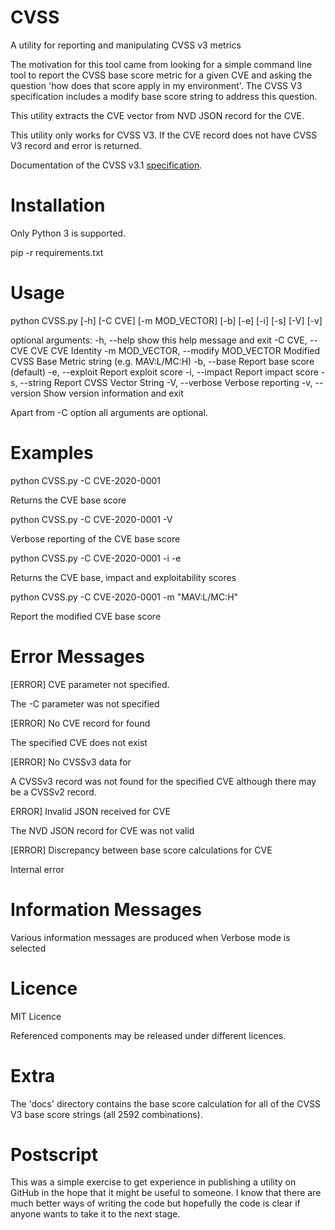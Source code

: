 # CVSS

A utility for reporting and manipulating CVSS v3 metrics

The motivation for this tool came from looking for a simple command line tool to report the CVSS base score metric for a given CVE and asking the question 'how does that score apply in my environment'. The CVSS V3 specification includes a modify base score string to address this question.

This utility extracts the CVE vector from NVD JSON record for the CVE.

This utility only works for CVSS V3. If the CVE record does not have CVSS V3 record and error is returned.

Documentation of the CVSS v3.1 [specification](https://www.first.org/cvss/v3.1/specification-document).

# Installation

Only Python 3 is supported.

pip -r requirements.txt

# Usage

 python CVSS.py [-h] [-C CVE] [-m MOD_VECTOR] [-b] [-e] [-i] [-s] [-V] [-v]

 optional arguments:
   -h, --help            show this help message and exit
   -C CVE, --CVE CVE     CVE Identity
   -m MOD_VECTOR, --modify MOD_VECTOR
                         Modified CVSS Base Metric string (e.g. MAV:L/MC:H)
   -b, --base            Report base score (default)
   -e, --exploit         Report exploit score
   -i, --impact          Report impact score
   -s, --string          Report CVSS Vector String
   -V, --verbose         Verbose reporting
   -v, --version         Show version information and exit

Apart from -C option all arguments are optional.

# Examples

python CVSS.py -C CVE-2020-0001

Returns the CVE base score

python CVSS.py -C CVE-2020-0001 -V

Verbose reporting of the CVE base score

python CVSS.py -C CVE-2020-0001 -i -e

Returns the CVE base, impact and exploitability scores

python CVSS.py -C CVE-2020-0001 -m "MAV:L/MC:H"

Report the modified CVE base score  

# Error Messages

[ERROR] CVE parameter not specified.

The -C parameter was not specified

[ERROR] No CVE record for <CVE> found

The specified CVE does not exist

[ERROR] No CVSSv3 data for <CVE>

A CVSSv3 record was not found for the specified CVE although there may be a CVSSv2 record.

ERROR] Invalid JSON received for CVE <CVE>

The NVD JSON record for CVE was not valid

[ERROR] Discrepancy between base score calculations for CVE <CVE>

Internal error

# Information Messages

Various information messages are produced when Verbose mode is selected

# Licence

 MIT Licence

 Referenced components may be released under different licences.

# Extra

The 'docs' directory contains the base score calculation for all of the CVSS V3 base score strings (all 2592 combinations).

# Postscript

 This was a simple exercise to get experience in publishing a utility on GitHub in the hope that it might be useful to someone. I know that there are much better ways of writing the code but hopefully the code is clear if anyone wants to take it to the next stage.
